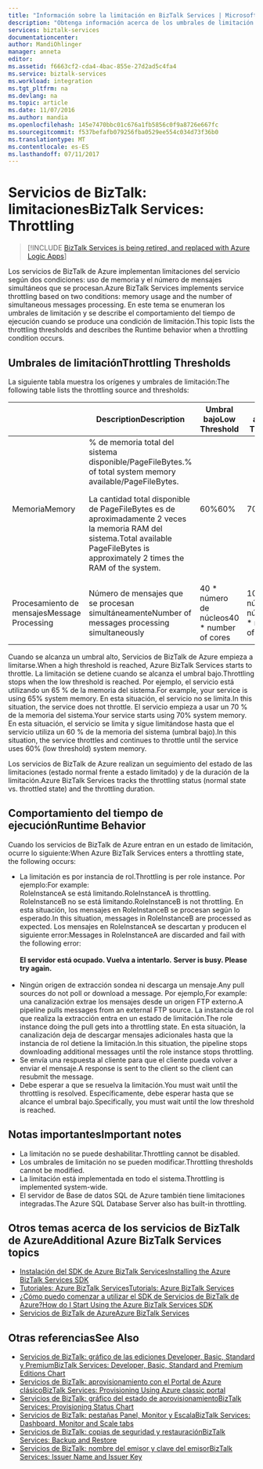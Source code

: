 ```yaml
---
title: "Información sobre la limitación en BizTalk Services | Microsoft Docs"
description: "Obtenga información acerca de los umbrales de limitación y comportamientos en tiempo de ejecución resultantes para los Servicios de BizTalk. La limitación se basa en el uso de la memoria y el número de mensajes. MABS, WABS"
services: biztalk-services
documentationcenter: 
author: MandiOhlinger
manager: anneta
editor: 
ms.assetid: f6663cf2-cda4-4bac-855e-27d2ad5c4fa4
ms.service: biztalk-services
ms.workload: integration
ms.tgt_pltfrm: na
ms.devlang: na
ms.topic: article
ms.date: 11/07/2016
ms.author: mandia
ms.openlocfilehash: 145e7470bbc01c676a1fb5856c0f9a8726e667fc
ms.sourcegitcommit: f537befafb079256fba0529ee554c034d73f36b0
ms.translationtype: MT
ms.contentlocale: es-ES
ms.lasthandoff: 07/11/2017
---
```

# <a name="biztalk-services-throttling"></a><span data-ttu-id="eb660-105">Servicios de BizTalk: limitaciones</span><span class="sxs-lookup"><span data-stu-id="eb660-105">BizTalk Services: Throttling</span></span>

> [!INCLUDE [BizTalk Services is being retired, and replaced with Azure Logic Apps](../../includes/biztalk-services-retirement.md)]

<span data-ttu-id="eb660-106">Los servicios de BizTalk de Azure implementan limitaciones del servicio según dos condiciones: uso de memoria y el número de mensajes simultáneos que se procesan.</span><span class="sxs-lookup"><span data-stu-id="eb660-106">Azure BizTalk Services implements service throttling based on two conditions: memory usage and the number of simultaneous messages processing.</span></span> <span data-ttu-id="eb660-107">En este tema se enumeran los umbrales de limitación y se describe el comportamiento del tiempo de ejecución cuando se produce una condición de limitación.</span><span class="sxs-lookup"><span data-stu-id="eb660-107">This topic lists the throttling thresholds and describes the Runtime behavior when a throttling condition occurs.</span></span>

## <a name="throttling-thresholds"></a><span data-ttu-id="eb660-108">Umbrales de limitación</span><span class="sxs-lookup"><span data-stu-id="eb660-108">Throttling Thresholds</span></span>
<span data-ttu-id="eb660-109">La siguiente tabla muestra los orígenes y umbrales de limitación:</span><span class="sxs-lookup"><span data-stu-id="eb660-109">The following table lists the throttling source and thresholds:</span></span>

|  | <span data-ttu-id="eb660-110">Description</span><span class="sxs-lookup"><span data-stu-id="eb660-110">Description</span></span> | <span data-ttu-id="eb660-111">Umbral bajo</span><span class="sxs-lookup"><span data-stu-id="eb660-111">Low Threshold</span></span> | <span data-ttu-id="eb660-112">Umbral alto</span><span class="sxs-lookup"><span data-stu-id="eb660-112">High Threshold</span></span> |
| --- | --- | --- | --- |
| <span data-ttu-id="eb660-113">Memoria</span><span class="sxs-lookup"><span data-stu-id="eb660-113">Memory</span></span> |<span data-ttu-id="eb660-114">% de memoria total del sistema disponible/PageFileBytes.</span><span class="sxs-lookup"><span data-stu-id="eb660-114">% of total system memory available/PageFileBytes.</span></span> <p><p><span data-ttu-id="eb660-115">La cantidad total disponible de PageFileBytes es de aproximadamente 2 veces la memoria RAM del sistema.</span><span class="sxs-lookup"><span data-stu-id="eb660-115">Total available PageFileBytes is approximately 2 times the RAM of the system.</span></span> |<span data-ttu-id="eb660-116">60%</span><span class="sxs-lookup"><span data-stu-id="eb660-116">60%</span></span> |<span data-ttu-id="eb660-117">70%</span><span class="sxs-lookup"><span data-stu-id="eb660-117">70%</span></span> |
| <span data-ttu-id="eb660-118">Procesamiento de mensajes</span><span class="sxs-lookup"><span data-stu-id="eb660-118">Message Processing</span></span> |<span data-ttu-id="eb660-119">Número de mensajes que se procesan simultáneamente</span><span class="sxs-lookup"><span data-stu-id="eb660-119">Number of messages processing simultaneously</span></span> |<span data-ttu-id="eb660-120">40 * número de núcleos</span><span class="sxs-lookup"><span data-stu-id="eb660-120">40 * number of cores</span></span> |<span data-ttu-id="eb660-121">100 * número de núcleos</span><span class="sxs-lookup"><span data-stu-id="eb660-121">100 * number of cores</span></span> |

<span data-ttu-id="eb660-122">Cuando se alcanza un umbral alto, Servicios de BizTalk de Azure empieza a limitarse.</span><span class="sxs-lookup"><span data-stu-id="eb660-122">When a high threshold is reached, Azure BizTalk Services starts to throttle.</span></span> <span data-ttu-id="eb660-123">La limitación se detiene cuando se alcanza el umbral bajo.</span><span class="sxs-lookup"><span data-stu-id="eb660-123">Throttling stops when the low threshold is reached.</span></span> <span data-ttu-id="eb660-124">Por ejemplo, el servicio está utilizando un 65 % de la memoria del sistema.</span><span class="sxs-lookup"><span data-stu-id="eb660-124">For example, your service is using 65% system memory.</span></span> <span data-ttu-id="eb660-125">En esta situación, el servicio no se limita.</span><span class="sxs-lookup"><span data-stu-id="eb660-125">In this situation, the service does not throttle.</span></span> <span data-ttu-id="eb660-126">El servicio empieza a usar un 70 % de la memoria del sistema.</span><span class="sxs-lookup"><span data-stu-id="eb660-126">Your service starts using 70% system memory.</span></span> <span data-ttu-id="eb660-127">En esta situación, el servicio se limita y sigue limitándose hasta que el servicio utiliza un 60 % de la memoria del sistema (umbral bajo).</span><span class="sxs-lookup"><span data-stu-id="eb660-127">In this situation, the service throttles and continues to throttle until the service uses 60% (low threshold) system memory.</span></span>

<span data-ttu-id="eb660-128">Los servicios de BizTalk de Azure realizan un seguimiento del estado de las limitaciones (estado normal frente a estado limitado) y de la duración de la limitación.</span><span class="sxs-lookup"><span data-stu-id="eb660-128">Azure BizTalk Services tracks the throttling status (normal state vs. throttled state) and the throttling duration.</span></span>

## <a name="runtime-behavior"></a><span data-ttu-id="eb660-129">Comportamiento del tiempo de ejecución</span><span class="sxs-lookup"><span data-stu-id="eb660-129">Runtime Behavior</span></span>
<span data-ttu-id="eb660-130">Cuando los servicios de BizTalk de Azure entran en un estado de limitación, ocurre lo siguiente:</span><span class="sxs-lookup"><span data-stu-id="eb660-130">When Azure BizTalk Services enters a throttling state, the following occurs:</span></span>

* <span data-ttu-id="eb660-131">La limitación es por instancia de rol.</span><span class="sxs-lookup"><span data-stu-id="eb660-131">Throttling is per role instance.</span></span> <span data-ttu-id="eb660-132">Por ejemplo:</span><span class="sxs-lookup"><span data-stu-id="eb660-132">For example:</span></span><br/>
  <span data-ttu-id="eb660-133">RoleInstanceA se está limitando.</span><span class="sxs-lookup"><span data-stu-id="eb660-133">RoleInstanceA is throttling.</span></span> <span data-ttu-id="eb660-134">RoleInstanceB no se está limitando.</span><span class="sxs-lookup"><span data-stu-id="eb660-134">RoleInstanceB is not throttling.</span></span> <span data-ttu-id="eb660-135">En esta situación, los mensajes en RoleInstanceB se procesan según lo esperado.</span><span class="sxs-lookup"><span data-stu-id="eb660-135">In this situation, messages in RoleInstanceB are processed as expected.</span></span> <span data-ttu-id="eb660-136">Los mensajes en RoleInstanceA se descartan y producen el siguiente error:</span><span class="sxs-lookup"><span data-stu-id="eb660-136">Messages in RoleInstanceA are discarded and fail with the following error:</span></span><br/><br/><span data-ttu-id="eb660-137">
  **El servidor está ocupado. Vuelva a intentarlo.**</span><span class="sxs-lookup"><span data-stu-id="eb660-137">
**Server is busy. Please try again.**</span></span><br/><br/>
* <span data-ttu-id="eb660-138">Ningún origen de extracción sondea ni descarga un mensaje.</span><span class="sxs-lookup"><span data-stu-id="eb660-138">Any pull sources do not poll or download a message.</span></span> <span data-ttu-id="eb660-139">Por ejemplo,</span><span class="sxs-lookup"><span data-stu-id="eb660-139">For example:</span></span><br/>
  <span data-ttu-id="eb660-140">una canalización extrae los mensajes desde un origen FTP externo.</span><span class="sxs-lookup"><span data-stu-id="eb660-140">A pipeline pulls messages from an external FTP source.</span></span> <span data-ttu-id="eb660-141">La instancia de rol que realiza la extracción entra en un estado de limitación.</span><span class="sxs-lookup"><span data-stu-id="eb660-141">The role instance doing the pull gets into a throttling state.</span></span> <span data-ttu-id="eb660-142">En esta situación, la canalización deja de descargar mensajes adicionales hasta que la instancia de rol detiene la limitación.</span><span class="sxs-lookup"><span data-stu-id="eb660-142">In this situation, the pipeline stops downloading additional messages until the role instance stops throttling.</span></span>
* <span data-ttu-id="eb660-143">Se envía una respuesta al cliente para que el cliente pueda volver a enviar el mensaje.</span><span class="sxs-lookup"><span data-stu-id="eb660-143">A response is sent to the client so the client can resubmit the message.</span></span>
* <span data-ttu-id="eb660-144">Debe esperar a que se resuelva la limitación.</span><span class="sxs-lookup"><span data-stu-id="eb660-144">You must wait until the throttling is resolved.</span></span> <span data-ttu-id="eb660-145">Específicamente, debe esperar hasta que se alcance el umbral bajo.</span><span class="sxs-lookup"><span data-stu-id="eb660-145">Specifically, you must wait until the low threshold is reached.</span></span>

## <a name="important-notes"></a><span data-ttu-id="eb660-146">Notas importantes</span><span class="sxs-lookup"><span data-stu-id="eb660-146">Important notes</span></span>
* <span data-ttu-id="eb660-147">La limitación no se puede deshabilitar.</span><span class="sxs-lookup"><span data-stu-id="eb660-147">Throttling cannot be disabled.</span></span>
* <span data-ttu-id="eb660-148">Los umbrales de limitación no se pueden modificar.</span><span class="sxs-lookup"><span data-stu-id="eb660-148">Throttling thresholds cannot be modified.</span></span>
* <span data-ttu-id="eb660-149">La limitación está implementada en todo el sistema.</span><span class="sxs-lookup"><span data-stu-id="eb660-149">Throttling is implemented system-wide.</span></span>
* <span data-ttu-id="eb660-150">El servidor de Base de datos SQL de Azure también tiene limitaciones integradas.</span><span class="sxs-lookup"><span data-stu-id="eb660-150">The Azure SQL Database Server also has built-in throttling.</span></span>

## <a name="additional-azure-biztalk-services-topics"></a><span data-ttu-id="eb660-151">Otros temas acerca de los servicios de BizTalk de Azure</span><span class="sxs-lookup"><span data-stu-id="eb660-151">Additional Azure BizTalk Services topics</span></span>
* [<span data-ttu-id="eb660-152">Instalación del SDK de Azure BizTalk Services</span><span class="sxs-lookup"><span data-stu-id="eb660-152">Installing the Azure BizTalk Services SDK</span></span>](http://go.microsoft.com/fwlink/p/?LinkID=241589)<br/>
* [<span data-ttu-id="eb660-153">Tutoriales: Azure BizTalk Services</span><span class="sxs-lookup"><span data-stu-id="eb660-153">Tutorials: Azure BizTalk Services</span></span>](http://go.microsoft.com/fwlink/p/?LinkID=236944)<br/>
* [<span data-ttu-id="eb660-154">¿Cómo puedo comenzar a utilizar el SDK de Servicios de BizTalk de Azure?</span><span class="sxs-lookup"><span data-stu-id="eb660-154">How do I Start Using the Azure BizTalk Services SDK</span></span>](http://go.microsoft.com/fwlink/p/?LinkID=302335)<br/>
* [<span data-ttu-id="eb660-155">Servicios de BizTalk de Azure</span><span class="sxs-lookup"><span data-stu-id="eb660-155">Azure BizTalk Services</span></span>](http://go.microsoft.com/fwlink/p/?LinkID=303664)<br/>

## <a name="see-also"></a><span data-ttu-id="eb660-156">Otras referencias</span><span class="sxs-lookup"><span data-stu-id="eb660-156">See Also</span></span>
* [<span data-ttu-id="eb660-157">Servicios de BizTalk: gráfico de las ediciones Developer, Basic, Standard y Premium</span><span class="sxs-lookup"><span data-stu-id="eb660-157">BizTalk Services: Developer, Basic, Standard and Premium Editions Chart</span></span>](http://go.microsoft.com/fwlink/p/?LinkID=302279)<br/>
* [<span data-ttu-id="eb660-158">Servicios de BizTalk: aprovisionamiento con el Portal de Azure clásico</span><span class="sxs-lookup"><span data-stu-id="eb660-158">BizTalk Services: Provisioning Using Azure classic portal</span></span>](http://go.microsoft.com/fwlink/p/?LinkID=302280)<br/>
* [<span data-ttu-id="eb660-159">Servicios de BizTalk: gráfico del estado de aprovisionamiento</span><span class="sxs-lookup"><span data-stu-id="eb660-159">BizTalk Services: Provisioning Status Chart</span></span>](http://go.microsoft.com/fwlink/p/?LinkID=329870)<br/>
* [<span data-ttu-id="eb660-160">Servicios de BizTalk: pestañas Panel, Monitor y Escala</span><span class="sxs-lookup"><span data-stu-id="eb660-160">BizTalk Services: Dashboard, Monitor and Scale tabs</span></span>](http://go.microsoft.com/fwlink/p/?LinkID=302281)<br/>
* [<span data-ttu-id="eb660-161">Servicios de BizTalk: copias de seguridad y restauración</span><span class="sxs-lookup"><span data-stu-id="eb660-161">BizTalk Services: Backup and Restore</span></span>](http://go.microsoft.com/fwlink/p/?LinkID=329873)<br/>
* [<span data-ttu-id="eb660-162">Servicios de BizTalk: nombre del emisor y clave del emisor</span><span class="sxs-lookup"><span data-stu-id="eb660-162">BizTalk Services: Issuer Name and Issuer Key</span></span>](http://go.microsoft.com/fwlink/p/?LinkID=303941)<br/>

